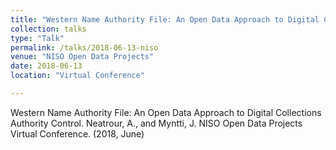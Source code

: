 ```yaml
---
title: "Western Name Authority File: An Open Data Approach to Digital Collections Authority Control."
collection: talks
type: "Talk"
permalink: /talks/2018-06-13-niso
venue: "NISO Open Data Projects"
date: 2018-06-13
location: "Virtual Conference"

---
```


Western Name Authority File: An Open Data Approach to Digital Collections Authority Control. Neatrour, A., and Myntti, J. NISO Open Data Projects Virtual Conference. (2018, June)
